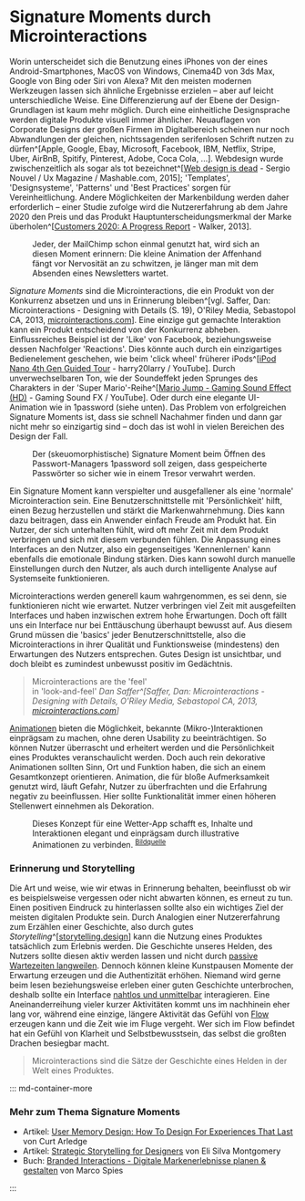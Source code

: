 # Signature Moments durch Microinteractions

Worin unterscheidet sich die Benutzung eines iPhones von der eines Android-Smartphones, MacOS von Windows, Cinema4D von 3ds Max, Google von Bing oder Siri von Alexa? Mit den meisten modernen Werkzeugen lassen sich ähnliche Ergebnisse erzielen – aber auf leicht unterschiedliche Weise.
Eine Differenzierung auf der Ebene der Design-Grundlagen ist kaum mehr möglich. Durch eine einheitliche Designsprache werden digitale Produkte visuell immer ähnlicher. Neuauflagen von Corporate Designs der großen Firmen im Digitalbereich scheinen nur noch Abwandlungen der gleichen, nichtssagenden serifenlosen Schrift nutzen zu dürfen^[Apple, Google, Ebay, Microsoft, Facebook, IBM, Netflix, Stripe, Uber, AirBnB, Spitify, Pinterest, Adobe, Coca Cola, ...]. Webdesign wurde zwischenzeitlich als sogar als tot bezeichnet^[[Web design is dead](https://mashable.com/2015/07/06/why-web-design-dead/) - Sergio Nouvel / Ux Magazine / Mashable.com, 2015]; 'Templates', 'Designsysteme', 'Patterns' und 'Best Practices' sorgen für Vereinheitlichung. Andere Möglichkeiten der Markenbildung werden daher erforderlich – einer Studie zufolge wird die Nutzererfahrung ab dem Jahre 2020 den Preis und das Produkt Hauptunterscheidungsmerkmal der Marke überholen^[[Customers 2020: A Progress Report](https://www.walkerinfo.com/knowledge-center/featured-research-reports/customers2020-1) - Walker, 2013]. 

<figure class="content-thin">
  <img data-src="/images/signature-moments/mailchimp-send.gif">
  <figcaption>
    Jeder, der MailChimp schon einmal genutzt hat, wird sich an diesen Moment erinnern: Die kleine Animation der Affenhand fängt vor Nervosität an zu schwitzen, je länger man mit dem Absenden eines Newsletters wartet.
  </figcaption>
</figure>

_Signature Moments_ sind die Microinteractions, die ein Produkt von der Konkurrenz absetzen und uns in Erinnerung bleiben^[vgl. Saffer, Dan: Microinteractions - Designing with Details (S. 19), O'Riley Media, Sebastopol CA, 2013, [microinteractions.com](http://microinteractions.com/)]. 
Eine einzige gut gemachte Interaktion kann ein Produkt entscheidend von der Konkurrenz abheben. Einflussreiches Beispiel ist der 'Like' von Facebook, beziehungsweise dessen Nachfolger 'Reactions'. 
Dies könnte auch durch ein einzigartiges Bedienelement geschehen, wie beim 'click wheel' früherer iPods^[[iPod Nano 4th Gen Guided Tour](https://youtu.be/f-nvLQFQ5LQ) - harry20larry / YouTube]. Durch unverwechselbaren Ton, wie der Soundeffekt jeden Sprunges des Charakters in der 'Super Mario'-Reihe^[[Mario Jump - Gaming Sound Effect (HD)](https://youtu.be/37-paiEz0mQ) - Gaming Sound FX / YouTube]. Oder durch eine elegante UI-Animation wie in 1password (siehe unten). Das Problem von erfolgreichen Signature Moments ist, dass sie schnell Nachahmer finden und dann gar nicht mehr so einzigartig sind – doch das ist wohl in vielen Bereichen des Design der Fall.

<figure class="content-thin">
  <img data-src="/images/signature-moments/1password-open.gif">
  <figcaption>
    Der (skeuomorphistische) Signature Moment beim Öffnen des Passwort-Managers 1password soll zeigen, dass gespeicherte Passwörter so sicher wie in einem Tresor verwahrt werden.
  </figcaption>
</figure>

Ein Signature Moment kann verspielter und ausgefallener als eine 'normale' Microinteraction sein. Eine Benutzerschnittstelle mit 'Persönlichkeit' hilft, einen Bezug herzustellen und stärkt die Markenwahrnehmung. Dies kann dazu beitragen, dass ein Anwender einfach Freude am Produkt hat. Ein Nutzer, der sich unterhalten fühlt, wird oft mehr Zeit mit dem Produkt verbringen und sich mit diesem verbunden fühlen.
Die Anpassung eines Interfaces an den Nutzer, also ein gegenseitiges 'Kennenlernen' kann ebenfalls die emotionale Bindung stärken. Dies kann sowohl durch manuelle Einstellungen durch den Nutzer, als auch durch intelligente Analyse auf Systemseite funktionieren.

Microinteractions werden generell kaum wahrgenommen, es sei denn, sie funktionieren nicht wie erwartet. Nutzer verbringen viel Zeit mit ausgefeilten Interfaces und haben inzwischen extrem hohe Erwartungen. Doch oft fällt uns ein Interface nur bei Enttäuschung überhaupt bewusst auf. Aus diesem Grund müssen die 'basics' jeder Benutzerschnittstelle, also die Microinteractions in ihrer Qualität und Funktionsweise (mindestens) den Erwartungen des Nutzers entsprechen. Gutes Design ist unsichtbar, und doch bleibt es zumindest unbewusst positiv im Gedächtnis.

> Microinteractions are the 'feel' <br>in 'look-and-feel'
> <cite>Dan Saffer^[Saffer, Dan: Microinteractions - Designing with Details, O'Riley Media, Sebastopol CA, 2013, [microinteractions.com](http://microinteractions.com/)]</cite>

[Animationen](/animation-and-pace) bieten die Möglichkeit, bekannte (Mikro-)Interaktionen einprägsam zu machen, ohne deren Usability zu beeinträchtigen. So können Nutzer überrascht und erheitert werden und die Persönlichkeit eines Produktes veranschaulicht werden. Doch auch rein dekorative Animationen sollten Sinn, Ort und Funktion haben, die sich an einem Gesamtkonzept orientieren. Animation, die für bloße Aufmerksamkeit genutzt wird, läuft Gefahr, Nutzer zu überfrachten und die Erfahrung negativ zu beeinflussen. Hier sollte Funktionalität immer einen höheren Stellenwert einnehmen als Dekoration.

<figure class="content-thin">
  <img data-src="/images/signature-moments/weather-app.gif">
  <figcaption>
    Dieses Konzept für eine Wetter-App schafft es, Inhalte und Interaktionen elegant und einprägsam durch illustrative Animationen zu verbinden.
    <sup><a href="https://codepen.io/davidkpiano/full/ByNPQw">Bildquelle</a></sup>
  </figcaption>
</figure>

### Erinnerung und Storytelling

Die Art und weise, wie wir etwas in Erinnerung behalten, beeinflusst ob wir es beispielsweise vergessen oder nicht abwarten können, es erneut zu tun. Einen positiven Eindruck zu hinterlassen sollte also ein wichtiges Ziel der meisten digitalen Produkte sein. 
Durch Analogien einer Nutzererfahrung zum Erzählen einer Geschichte, also durch gutes _Storytelling_^[[storytelling.design](https://storytelling.design/)] kann die Nutzung eines Produktes tatsächlich zum Erlebnis werden. 
Die Geschichte unseres Helden, des Nutzers sollte diesen aktiv werden lassen und nicht durch [passive Wartezeiten langweilen](/animation-and-pace#gefuhlte-geschwindigkeit). Dennoch können kleine Kunstpausen Momente der Erwartung erzeugen und die Authentizität erhöhen. 
Niemand wird gerne beim lesen beziehungsweise erleben einer guten Geschichte unterbrochen, deshalb sollte ein Interface [nahtlos und unmittelbar](/feedback#unmittelbarkeit-und-flow) interagieren. Eine Aneinanderreihung vieler kurzer Aktivitäten kommt uns im nachhinein eher lang vor, während eine einzige, längere Aktivität das Gefühl von [Flow](/feedback#unmittelbarkeit-und-flow) erzeugen kann und die Zeit wie im Fluge vergeht. Wer sich im Flow befindet hat ein Gefühl von Klarheit und Selbstbewusstsein, das selbst die großten Drachen besiegbar macht.

> Microinteractions sind die Sätze der Geschichte eines Helden in der Welt eines&nbsp;Produktes.
<!-- > <cite>Simon Hermann</cite> -->


::: md-container-more

### Mehr zum Thema Signature Moments

* Artikel: [User Memory Design: How To Design For Experiences That Last](https://www.smashingmagazine.com/2016/08/user-memory-design-how-to-design-for-experiences-that-last/) von Curt Arledge
* Artikel: [Strategic Storytelling for Designers](https://uxdesign.cc/strategic-storytelling-for-designers-e6fdc6a9cbfc) von Eli Silva Montgomery
* Buch: [Branded Interactions - Digitale Markenerlebnisse planen & gestalten](http://www.brandedinteractions.de/) von Marco Spies

:::



<!-- ^[[https://dribbble.com/shots/2440217-Fluid-Switch](/images/animation-and-pace/switch-fluidswitch.gif)] -->


<!-- <figure class="content-thin">
  <img data-src="/images/signature-moments/pull-to-refresh-planet.gif">
  <figcaption>
    XXXX
    <sup><a href="https://dribbble.com/shots/2111739-Pull-To-Refresh">Bildquelle</a></sup>
  </figcaption>
</figure> -->